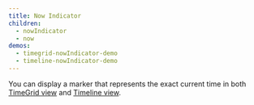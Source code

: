 ```yaml
---
title: Now Indicator
children:
  - nowIndicator
  - now
demos:
  - timegrid-nowIndicator-demo
  - timeline-nowIndicator-demo
---
```


You can display a marker that represents the exact current time in both [TimeGrid view](timegrid-view) and [Timeline view](timeline-view).
